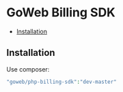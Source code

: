 GoWeb Billing SDK
=================

* [Installation](#installation)

Installation
------------

Use composer:
```php
"goweb/php-billing-sdk":"dev-master"
```

